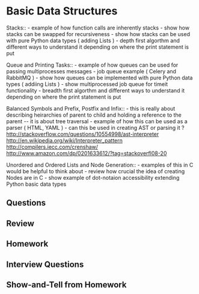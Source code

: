 Basic Data Structures
============================

Stacks::
    - example of how function calls are inherently stacks
    - show how stacks can be swapped for recursiveness
    - show how stacks can be used with pure Python data types ( adding Lists )
    - depth first algorthm and different ways to understand it depending on where the print statement is put


Queue and Printing Tasks::
    - example of how queues can be used for passing multiprocesses messages
    - job queue example ( Celery and RabbitMQ )
    - show how queues can be implemented with pure Python data types ( addiing Lists )
    - show multiprocessed job queue for timeit functionality
    - breadth first algorthm and different ways to understand it depending on where the print statement is put


Balanced Symbols and Prefix, Postfix and Infix::
    - this is really about describing heirarchies of parent to child and holding a reference to the parent -- it is about tree traversal
    - example of how this can be used as a parser ( HTML, YAML )
    - can this be used in creating AST or parsing it ? 
        http://stackoverflow.com/questions/10554998/ast-interpreter
        http://en.wikipedia.org/wiki/Interpreter_pattern
        http://compilers.iecc.com/crenshaw/
        http://www.amazon.com/dp/0201633612/?tag=stackoverfl08-20


Unordered and Ordered Lists and Node Generation::
    - examples of this in C would be helpful to think about
    - review how crucial the idea of creating Nodes are in C
    - show example of dot-notaion accessibility extending Python basic data types


Questions
--------------

Review
--------------

Homework
-------------

Interview Questions
----------------------

Show-and-Tell from Homework
---------------------------------
